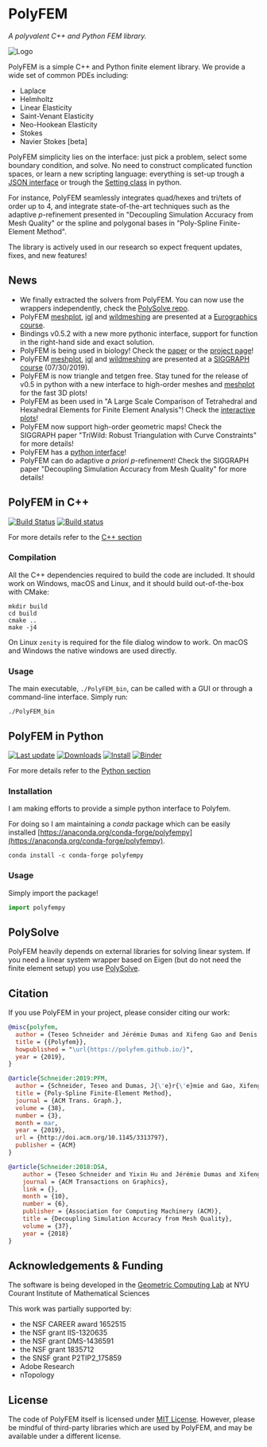 PolyFEM
=======

*A polyvalent C++ and Python FEM library.*

![Logo](https://polyfem.github.io/img/polyfem.png)


PolyFEM is a simple C++ and Python finite element library. We provide a wide set of common PDEs including:

 - Laplace
 - Helmholtz
 - Linear Elasticity
 - Saint-Venant Elasticity
 - Neo-Hookean Elasticity
 - Stokes
 - Navier Stokes [beta]

PolyFEM simplicity lies on the interface: just pick a problem, select some boundary condition, and solve. No need to construct complicated function spaces, or learn a new scripting language: everything is set-up trough a [JSON interface](documentation.md) or trough the [Setting class](polyfempy_doc.md) in python.


For instance, PolyFEM seamlessly integrates quad/hexes and tri/tets of order up to 4, and integrate state-of-the-art techniques such as the adaptive $p$-refinement presented in "Decoupling Simulation Accuracy from Mesh Quality" or the spline and polygonal bases in "Poly-Spline Finite-Element Method".

The library is actively used in our research so expect frequent updates, fixes, and new features!

News
----

- We finally extracted the solvers from PolyFEM. You can now use the wrappers independently, check the [PolySolve repo](https://github.com/polyfem/polysolve).
- PolyFEM [meshplot](https://skoch9.github.io/meshplot), [igl](https://libigl.github.io/) and [wildmeshing](https://wildmeshing.github.io/) are presented at a [Eurographics course](https://geometryprocessing.github.io/blackbox-computing-python/).
- Bindings v0.5.2 with a new more pythonic interface, support for function in the right-hand side and exact solution.
- PolyFEM is being used in biology! Check the [paper](https://pubs.acs.org/doi/10.1021/acs.nanolett.9b01505) or the [project page](https://cellogram.github.io)!
- PolyFEM [meshplot](https://skoch9.github.io/meshplot), [igl](https://libigl.github.io/) and [wildmeshing](https://wildmeshing.github.io/) are presented at a [SIGGRAPH course](https://geometryprocessing.github.io/geometric-computing-python/) (07/30/2019).
- PolyFEM is now triangle and tetgen free. Stay tuned for the release of v0.5 in python with a new interface to high-order meshes and [meshplot](https://skoch9.github.io/meshplot) for the fast 3D plots!
- PolyFEM as been used in "A Large Scale Comparison of Tetrahedral and Hexahedral Elements for Finite Element Analysis"! Check the [interactive plots](https://polyfem.github.io/tet-vs-hex/plot.html)!
- PolyFEM now support high-order geometric maps! Check the SIGGRAPH paper "TriWild: Robust Triangulation with Curve Constraints" for more details!
- PolyFEM has a [python interface](python.md)!
- PolyFEM can do adaptive *a priori* $p$-refinement! Check the SIGGRAPH paper "Decoupling Simulation Accuracy from Mesh Quality" for more details!

PolyFEM in C++
----

[![Build Status](https://travis-ci.com/polyfem/polyfem.svg?branch=master)](https://travis-ci.com/polyfem/polyfem)
[![Build status](https://ci.appveyor.com/api/projects/status/tseks5d0kydqhjot/branch/master?svg=true)](https://ci.appveyor.com/project/teseoch/polyfem/branch/master)

For more details refer to the [C++ section](cxx_index.md)


### Compilation

All the C++ dependencies required to build the code are included. It should work on Windows, macOS and Linux, and it should build out-of-the-box with CMake:

    mkdir build
    cd build
    cmake ..
    make -j4

On Linux `zenity` is required for the file dialog window to work. On macOS and Windows the native windows are used directly.


### Usage

The main executable, `./PolyFEM_bin`, can be called with a GUI or through a command-line interface. Simply run:

    ./PolyFEM_bin


PolyFEM in Python
------

[![Last update](https://anaconda.org/conda-forge/polyfempy/badges/latest_release_date.svg)](https://anaconda.org/conda-forge/polyfempy)
[![Downloads](https://anaconda.org/conda-forge/polyfempy/badges/downloads.svg)](https://anaconda.org/conda-forge/polyfempy)
[![Install](https://anaconda.org/conda-forge/polyfempy/badges/installer/conda.svg)](https://anaconda.org/conda-forge/polyfempy)
[![Binder](https://mybinder.org/badge_logo.svg)](https://mybinder.org/v2/gh/polyfem/polyfem.github.io.git/docs?filepath=docs%2Fpython_examples.ipynb)

For more details refer to the [Python section](python.md)

### Installation

I am making efforts to provide a simple python interface to Polyfem.

For doing so I am maintaining  a *conda* package which can be easily installed [https://anaconda.org/conda-forge/polyfempy](https://anaconda.org/conda-forge/polyfempy).

```shell
conda install -c conda-forge polyfempy
```

### Usage
Simply import the package!

```python
import polyfempy
```

PolySolve
---------

PolyFEM heavily depends on external libraries for solving linear system. If you need a linear system wrapper based on Eigen (but do not need the finite element setup) you use [PolySolve](solvers.md).

Citation
--------

If you use PolyFEM in your project, please consider citing our work:

```bibtex
@misc{polyfem,
  author = {Teseo Schneider and Jérémie Dumas and Xifeng Gao and Denis Zorin and Daniele Panozzo},
  title = {{Polyfem}},
  howpublished = "\url{https://polyfem.github.io/}",
  year = {2019},
}
```

```bibtex
@article{Schneider:2019:PFM,
  author = {Schneider, Teseo and Dumas, J{\'e}r{\'e}mie and Gao, Xifeng and Botsch, Mario and Panozzo, Daniele and Zorin, Denis},
  title = {Poly-Spline Finite-Element Method},
  journal = {ACM Trans. Graph.},
  volume = {38},
  number = {3},
  month = mar,
  year = {2019},
  url = {http://doi.acm.org/10.1145/3313797},
  publisher = {ACM}
}
```

```bibtex
@article{Schneider:2018:DSA,
    author = {Teseo Schneider and Yixin Hu and Jérémie Dumas and Xifeng Gao and Daniele Panozzo and Denis Zorin},
    journal = {ACM Transactions on Graphics},
    link = {},
    month = {10},
    number = {6},
    publisher = {Association for Computing Machinery (ACM)},
    title = {Decoupling Simulation Accuracy from Mesh Quality},
    volume = {37},
    year = {2018}
}
```

Acknowledgements & Funding
--------------------------
The software is being developed in the [Geometric Computing Lab](https://cims.nyu.edu/gcl/index.html) at NYU Courant Institute of Mathematical Sciences


This work was partially supported by:

* the NSF CAREER award 1652515
* the NSF grant IIS-1320635
* the NSF grant DMS-1436591
* the NSF grant 1835712
* the SNSF grant P2TIP2_175859
* Adobe Research
* nTopology


License
-------

The code of PolyFEM itself is licensed under [MIT License](LICENSE). However, please be mindful of third-party libraries which are used by PolyFEM, and may be available under a different license.